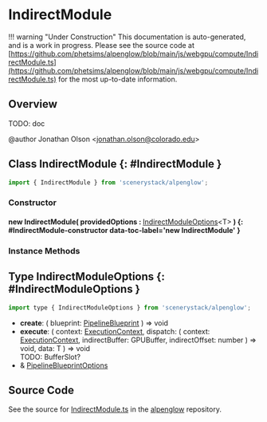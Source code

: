 # IndirectModule

!!! warning "Under Construction"
    This documentation is auto-generated, and is a work in progress. Please see the source code at
    [https://github.com/phetsims/alpenglow/blob/main/js/webgpu/compute/IndirectModule.ts](https://github.com/phetsims/alpenglow/blob/main/js/webgpu/compute/IndirectModule.ts) for the most up-to-date information.

## Overview

TODO: doc

@author Jonathan Olson &lt;jonathan.olson@colorado.edu&gt;

## Class IndirectModule {: #IndirectModule }


```js
import { IndirectModule } from 'scenerystack/alpenglow';
```
### Constructor

#### new IndirectModule( providedOptions : <span style="font-weight: 400;">[IndirectModuleOptions](../alpenglow/IndirectModule.md#IndirectModuleOptions)&lt;T&gt;</span> ) {: #IndirectModule-constructor data-toc-label='new IndirectModule' }

### Instance Methods





## Type IndirectModuleOptions {: #IndirectModuleOptions }


```js
import type { IndirectModuleOptions } from 'scenerystack/alpenglow';
```


- **create**: ( blueprint: [PipelineBlueprint](../alpenglow/PipelineBlueprint.md) ) =&gt; <span style="color: hsla(calc(var(--md-hue) + 180deg),80%,40%,1);">void</span>
- **execute**: ( context: [ExecutionContext](../alpenglow/ExecutionContext.md), dispatch: ( context: [ExecutionContext](../alpenglow/ExecutionContext.md), indirectBuffer: GPUBuffer, indirectOffset: <span style="color: hsla(calc(var(--md-hue) + 180deg),80%,40%,1);">number</span> ) =&gt; <span style="color: hsla(calc(var(--md-hue) + 180deg),80%,40%,1);">void</span>, data: T ) =&gt; <span style="color: hsla(calc(var(--md-hue) + 180deg),80%,40%,1);">void</span>
<br>  TODO: BufferSlot?
- &amp; [PipelineBlueprintOptions](../alpenglow/PipelineBlueprint.md#PipelineBlueprintOptions)




## Source Code

See the source for [IndirectModule.ts](https://github.com/phetsims/alpenglow/blob/main/js/webgpu/compute/IndirectModule.ts) in the [alpenglow](https://github.com/phetsims/alpenglow) repository.
